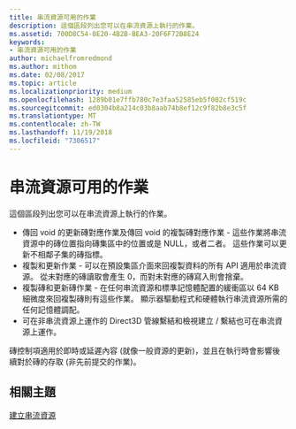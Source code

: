 ```yaml
---
title: 串流資源可用的作業
description: 這個區段列出您可以在串流資源上執行的作業。
ms.assetid: 700D8C54-0E20-4B2B-BEA3-20F6F72B8E24
keywords:
- 串流資源可用的作業
author: michaelfromredmond
ms.author: mithom
ms.date: 02/08/2017
ms.topic: article
ms.localizationpriority: medium
ms.openlocfilehash: 1289b01e7ffb780c7e3faa52585eb5f002cf519c
ms.sourcegitcommit: ed0304b8a214c03b8aab74b8ef12c9f82b8e3c5f
ms.translationtype: MT
ms.contentlocale: zh-TW
ms.lasthandoff: 11/19/2018
ms.locfileid: "7306517"
---
```

# <a name="operations-available-on-streaming-resources"></a>串流資源可用的作業


這個區段列出您可以在串流資源上執行的作業。

-   傳回 void 的更新磚對應作業及傳回 void 的複製磚對應作業 - 這些作業將串流資源中的磚位置指向磚集區中的位置或是 NULL，或者二者。 這些作業可以更新不相鄰子集的磚指標。
-   複製和更新作業 - 可以在預設集區介面來回複製資料的所有 API 適用於串流資源。 從未對應的磚讀取會產生 0，而對未對應的磚寫入則會捨棄。
-   複製磚和更新磚作業 - 在任何串流資源和標準記憶體配置的緩衝區以 64 KB 細微度來回複製磚則有這些作業。 顯示器驅動程式和硬體執行串流資源所需的任何記憶體調配。
-   可在非串流資源上運作的 Direct3D 管線繫結和檢視建立 / 繫結也可在串流資源上運作。

磚控制項適用於即時或延遲內容 (就像一般資源的更新)，並且在執行時會影響後續對於磚的存取 (非先前提交的作業)。

## <a name="span-idrelated-topicsspanrelated-topics"></a><span id="related-topics"></span>相關主題


[建立串流資源](creating-streaming-resources.md)

 

 




